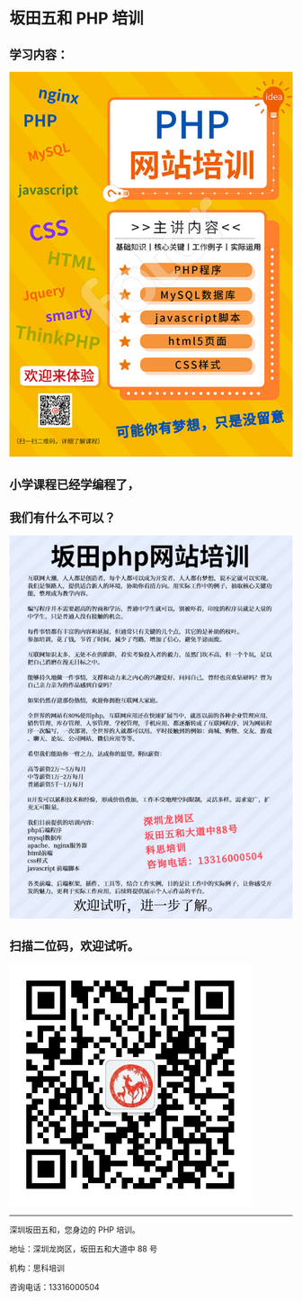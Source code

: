 # 坂田五和 PHP 培训

## 学习内容：

![Image](./php_face.jpg)

## 小学课程已经学编程了，
## 我们有什么不可以？

![Image](./php_back.jpg)

## 扫描二位码，欢迎试听。

![Image](./weichat.jpg)

****

深圳坂田五和，您身边的 PHP 培训。

地址：深圳龙岗区，坂田五和大道中 88 号

机构：思科培训

咨询电话：13316000504

